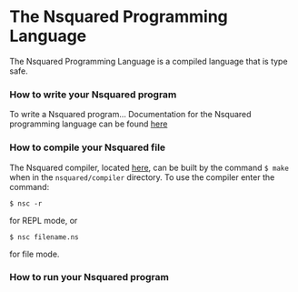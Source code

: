 # The Nsquared Programming Language
The Nsquared Programming Language is a compiled language that is type safe.

### How to write your Nsquared program
To write a Nsquared program...
Documentation for the Nsquared programming language can be found [here](docs/language/README.md)

### How to compile your Nsquared file
The Nsquared compiler, located [here](docs/compiler/README.md), can be built by the command `$ make` when in the `nsquared/compiler` directory. To use the compiler enter the command:
```
$ nsc -r
``` 
for REPL mode, or
```
$ nsc filename.ns
```
for file mode.

### How to run your Nsquared program
